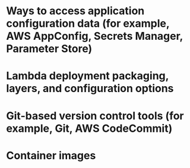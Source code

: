 # Ways to access application configuration data (for example, AWS AppConfig, Secrets Manager, Parameter Store)

# Lambda deployment packaging, layers, and configuration options

# Git-based version control tools (for example, Git, AWS CodeCommit)

# Container images
